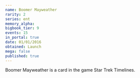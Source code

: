 ```yaml
---
name: Boomer Mayweather
rarity: 2
series: ent
memory_alpha:
bigbook_tier: 9
events: 15
in_portal: true
date: 01/01/2016
obtained: Launch
mega: false
published: true
---
```


Boomer Mayweather is a card in the game Star Trek Timelines.
